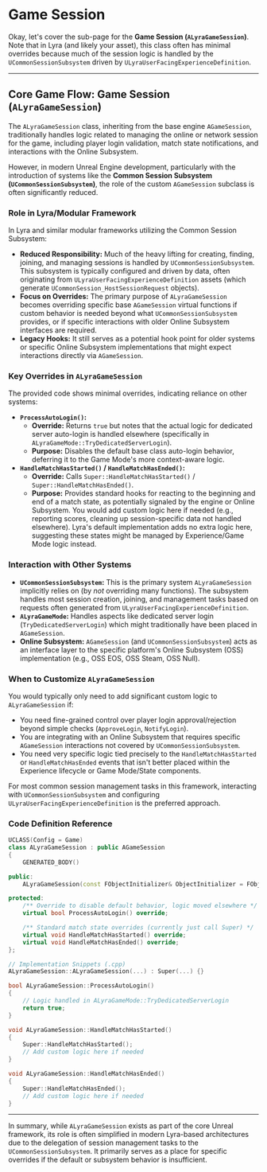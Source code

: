# Game Session

Okay, let's cover the sub-page for the **Game Session (`ALyraGameSession`)**. Note that in Lyra (and likely your asset), this class often has minimal overrides because much of the session logic is handled by the `UCommonSessionSubsystem` driven by `ULyraUserFacingExperienceDefinition`.

***

## Core Game Flow: Game Session (`ALyraGameSession`)

The `ALyraGameSession` class, inheriting from the base engine `AGameSession`, traditionally handles logic related to managing the online or network session for the game, including player login validation, match state notifications, and interactions with the Online Subsystem.

However, in modern Unreal Engine development, particularly with the introduction of systems like the **Common Session Subsystem (`UCommonSessionSubsystem`)**, the role of the custom `AGameSession` subclass is often significantly reduced.

### Role in Lyra/Modular Framework

In Lyra and similar modular frameworks utilizing the Common Session Subsystem:

* **Reduced Responsibility:** Much of the heavy lifting for creating, finding, joining, and managing sessions is handled by `UCommonSessionSubsystem`. This subsystem is typically configured and driven by data, often originating from `ULyraUserFacingExperienceDefinition` assets (which generate `UCommonSession_HostSessionRequest` objects).
* **Focus on Overrides:** The primary purpose of `ALyraGameSession` becomes overriding specific base `AGameSession` virtual functions if custom behavior is needed beyond what `UCommonSessionSubsystem` provides, or if specific interactions with older Online Subsystem interfaces are required.
* **Legacy Hooks:** It still serves as a potential hook point for older systems or specific Online Subsystem implementations that might expect interactions directly via `AGameSession`.

### Key Overrides in `ALyraGameSession`

The provided code shows minimal overrides, indicating reliance on other systems:

* **`ProcessAutoLogin()`:**
  * **Override:** Returns `true` but notes that the actual logic for dedicated server auto-login is handled elsewhere (specifically in `ALyraGameMode::TryDedicatedServerLogin`).
  * **Purpose:** Disables the default base class auto-login behavior, deferring it to the Game Mode's more context-aware logic.
* **`HandleMatchHasStarted()` / `HandleMatchHasEnded()`:**
  * **Override:** Calls `Super::HandleMatchHasStarted()` / `Super::HandleMatchHasEnded()`.
  * **Purpose:** Provides standard hooks for reacting to the beginning and end of a match state, as potentially signaled by the engine or Online Subsystem. You would add custom logic here if needed (e.g., reporting scores, cleaning up session-specific data not handled elsewhere). Lyra's default implementation adds no extra logic here, suggesting these states might be managed by Experience/Game Mode logic instead.

### Interaction with Other Systems

* **`UCommonSessionSubsystem`:** This is the primary system `ALyraGameSession` implicitly relies on (by _not_ overriding many functions). The subsystem handles most session creation, joining, and management tasks based on requests often generated from `ULyraUserFacingExperienceDefinition`.
* **`ALyraGameMode`:** Handles aspects like dedicated server login (`TryDedicatedServerLogin`) which might traditionally have been placed in `AGameSession`.
* **Online Subsystem:** `AGameSession` (and `UCommonSessionSubsystem`) acts as an interface layer to the specific platform's Online Subsystem (OSS) implementation (e.g., OSS EOS, OSS Steam, OSS Null).

### When to Customize `ALyraGameSession`

You would typically only need to add significant custom logic to `ALyraGameSession` if:

* You need fine-grained control over player login approval/rejection beyond simple checks (`ApproveLogin`, `NotifyLogin`).
* You are integrating with an Online Subsystem that requires specific `AGameSession` interactions not covered by `UCommonSessionSubsystem`.
* You need very specific logic tied precisely to the `HandleMatchHasStarted` or `HandleMatchHasEnded` events that isn't better placed within the Experience lifecycle or Game Mode/State components.

For most common session management tasks in this framework, interacting with `UCommonSessionSubsystem` and configuring `ULyraUserFacingExperienceDefinition` is the preferred approach.

### Code Definition Reference

```cpp
UCLASS(Config = Game)
class ALyraGameSession : public AGameSession
{
	GENERATED_BODY()

public:
	ALyraGameSession(const FObjectInitializer& ObjectInitializer = FObjectInitializer::Get());

protected:
	/** Override to disable default behavior, logic moved elsewhere */
	virtual bool ProcessAutoLogin() override;

	/** Standard match state overrides (currently just call Super) */
	virtual void HandleMatchHasStarted() override;
	virtual void HandleMatchHasEnded() override;
};

// Implementation Snippets (.cpp)
ALyraGameSession::ALyraGameSession(...) : Super(...) {}

bool ALyraGameSession::ProcessAutoLogin()
{
	// Logic handled in ALyraGameMode::TryDedicatedServerLogin
	return true;
}

void ALyraGameSession::HandleMatchHasStarted()
{
	Super::HandleMatchHasStarted();
	// Add custom logic here if needed
}

void ALyraGameSession::HandleMatchHasEnded()
{
	Super::HandleMatchHasEnded();
	// Add custom logic here if needed
}
```

***

In summary, while `ALyraGameSession` exists as part of the core Unreal framework, its role is often simplified in modern Lyra-based architectures due to the delegation of session management tasks to the `UCommonSessionSubsystem`. It primarily serves as a place for specific overrides if the default or subsystem behavior is insufficient.
